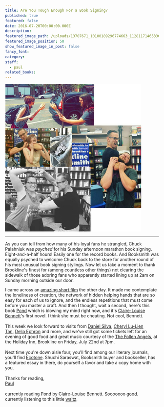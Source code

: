 ```yaml
---
title: Are You Tough Enough For a Book Signing?
published: true
featured: false
date: 2016-07-20T00:00:00.000Z
description:
featured_image_path: /uploads/13707671_10100189296774663_1128117146533660592_n-compressor.jpg
featured_image_position: 50
show_featured_image_in_post: false
fancy_font:
category:
staff:
  - paul
related_books:
---
```



![full-img](/uploads/versions/chuck1---x----446-481x---.jpg)

---

As you can tell from how many of his loyal fans he strangled, Chuck Palahniuk was&nbsp;*psyched*&nbsp;for his Sunday afternoon marathon book signing. Eight-and-a-half hours! Easily one for the record books. And Booksmith was equally psyched to welcome Chuck back to the store for another round of his most unusual book signing stylings. Now let us take a moment to thank Brookline's finest for (among countless other things) not clearing the sidewalk of those adoring fans who apparently started lining up at 2am on Sunday morning outside our door.

I came across an&nbsp;[amazing short film](https://vimeo.com/137464081)&nbsp;the other day. It made me contemplate the loneliness of creation, the network of hidden helping hands that are so easy for each of us to ignore, and the endless repetitions that must come before you master a craft. And then I thought, wait a second, here's this book&nbsp;[Pond](http://www.brooklinebooksmith-shop.com/book/9780399575891)&nbsp;which is blowing my mind right now, and it's&nbsp;[Claire-Louise Bennett](http://www.vogue.com/13455285/pond-claire-louise-bennett-interview/)'s first novel. I think she must be cheating. Not cool, Bennett.
<br>
<br>This week we look forward to visits from&nbsp;[Daniel Silva](http://www.brooklinebooksmith.com/events/2016-07/daniel-silva-the-black-widow/),&nbsp;[Cheryl Lu-Lien](http://www.brooklinebooksmith.com/events/2016-07/cheryl-lu-lien-tan-sarong-party-girls/) [Tan](http://www.brooklinebooksmith.com/events/2016-07/cheryl-lu-lien-tan-sarong-party-girls/),&nbsp;[Delia Ephron](http://www.brooklinebooksmith.com/events/2016-07/delia-ephron-siracusa/)&nbsp;and more, and we've still got some tickets left for an evening of good food and great music courtesy of the&nbsp;[The Follen Angels](http://follenangels.com/), at the Holiday Inn, Brookline on Friday, July 22nd at 7pm.
<br>
<br>Next time you're down aisle four, you'll find among our literary journals, you'll find&nbsp;[Ecotone](https://ecotonemagazine.org/ecotone-authors/shuchi-saraswat/). Shuchi Saraswat, Booksmith buyer and bookseller, has a featured essay in there, do yourself a favor and take a copy home with you.
<br>
<br>Thanks for reading,
<br>[Paul](http://www.ptpainter.com/)
<br>
<br>currently reading&nbsp;[Pond](http://www.brooklinebooksmith-shop.com/book/9780399575891)&nbsp;by Claire-Louise Bennett. Sooooooo&nbsp;[good](https://www.theguardian.com/books/2015/nov/18/pond-claire-louise-bennett-review).
<br>currently listening to this little&nbsp;[waltz](https://www.youtube.com/watch?v=Mz_sf698IAg).